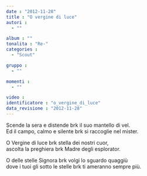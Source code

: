 ```yaml
---
date : "2012-11-28"
title : "O vergine di luce"
autori : 
  - ""

album : ""
tonalita : "Re-"
categories : 
  - "Scout"

gruppo : 
  - ""

momenti : 
  - ""

video : 
identificatore : "o_vergine_di_luce"
data_revisione : "2012-11-28"
---
```

  
  
Scende la sera e distende brk il suo mantello di vel.  
Ed il campo, calmo e silente brk si raccoglie nel mister.  
  
  
O Vergine di luce brk stella dei nostri cuor,  
ascolta la preghiera brk Madre degli esplorator.  
  
  
O delle stelle Signora brk volgi lo sguardo quaggiù  
dove i tuoi gli sotto le stelle brk ti ameranno sempre più.  
  
  
  
